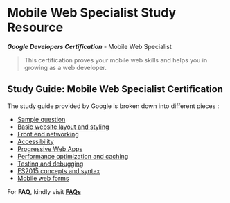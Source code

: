 # Mobile Web Specialist Study Resource 
_**Google Developers Certification**_ - Mobile Web Specialist
> This certification proves your mobile web skills and helps you in growing as a web developer. 

## Study Guide: Mobile Web Specialist Certification
The study guide provided by Google is broken down into different pieces : 
* [Sample question](https://developers.google.com/certification/mobile-web-specialist/study-guide/sample-question)
* [Basic website layout and styling](https://developers.google.com/certification/mobile-web-specialist/study-guide/basic-layout)
* [Front end networking](https://developers.google.com/certification/mobile-web-specialist/study-guide/networking)
* [Accessibility](https://developers.google.com/certification/mobile-web-specialist/study-guide/accessibility)
* [Progressive Web Apps](https://developers.google.com/certification/mobile-web-specialist/study-guide/pwas)
* [Performance optimization and caching](https://developers.google.com/certification/mobile-web-specialist/study-guide/performance)
* [Testing and debugging](https://developers.google.com/certification/mobile-web-specialist/study-guide/testing)
* [ES2015 concepts and syntax](https://developers.google.com/certification/mobile-web-specialist/study-guide/es2015)
* [Mobile web forms](https://developers.google.com/certification/mobile-web-specialist/study-guide/mobile-forms)

For **FAQ**, kindly visit [**FAQs**](https://developers.google.com/certification/mobile-web-specialist#content)
